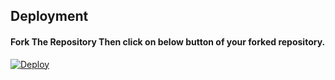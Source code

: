 ## Deployment

#### Fork The Repository Then click on below button of your forked repository.  
[![Deploy](https://www.herokucdn.com/deploy/button.svg)](https://heroku.com/deploy)
